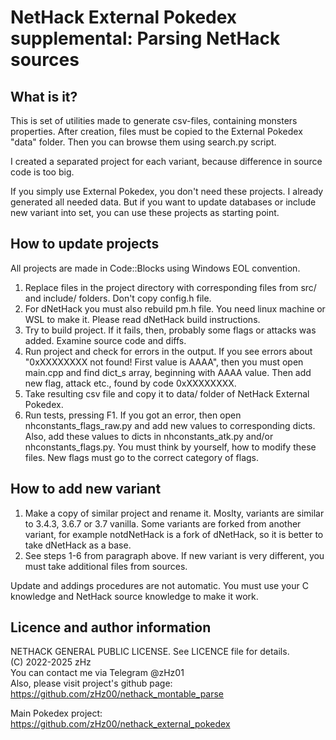 # NetHack External Pokedex supplemental: Parsing NetHack sources

## What is it?

This is set of utilities made to generate csv-files, containing monsters properties. After creation, files must be copied to the External Pokedex "data" folder. Then you can browse them using search.py script.

I created a separated project for each variant, because difference in source code is too big.

If you simply use External Pokedex, you don't need these projects. I already generated all needed data. But if you want to update databases or include new variant into set, you can use these projects as starting point.

## How to update projects

All projects are made in Code::Blocks using Windows EOL convention.

1. Replace files in the project directory with corresponding files from src/ and include/ folders. Don't copy config.h file.  
2. For dNetHack you must also rebuild pm.h file. You need linux machine or WSL to make it. Please read dNetHack build instructions.  
3. Try to build project. If it fails, then, probably some flags or attacks was added. Examine source code and diffs.  
4. Run project and check for errors in the output. If you see errors about "0xXXXXXXXX not found! First value is AAAA", then you must open main.cpp and find dict_s array, beginning with AAAA value. Then add new flag, attack etc., found by code 0xXXXXXXXX.  
5. Take resulting csv file and copy it to data/ folder of NetHack External Pokedex.  
6. Run tests, pressing F1. If you got an error, then open nhconstants_flags_raw.py and add new values to corresponding dicts. Also, add these values to dicts in nhconstants_atk.py and/or nhconstants_flags.py. You must think by yourself, how to modify these files. New flags must go to the correct category of flags.

## How to add new variant

1. Make a copy of similar project and rename it. Moslty, variants are similar to 3.4.3, 3.6.7 or 3.7 vanilla. Some variants are forked from another variant, for example notdNetHack is a fork of dNetHack, so it is better to take dNetHack as a base.  
2. See steps 1-6 from paragraph above. If new variant is very different, you must take additional files from sources.

Update and addings procedures are not automatic. You must use your C knowledge and NetHack source knowledge to make it work.

## Licence and author information

NETHACK GENERAL PUBLIC LICENSE. See LICENCE file for details.  
(C) 2022-2025 zHz  
You can contact me via Telegram @zHz01  
Also, please visit project's github page:  
https://github.com/zHz00/nethack_montable_parse

Main Pokedex project:  
https://github.com/zHz00/nethack_external_pokedex